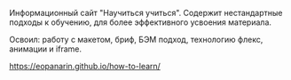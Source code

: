 Информационный сайт "Научиться учиться". Содержит нестандартные подходы к обучению, для более эффективного усвоения материала. 
 
Освоил: работу с макетом, бриф, БЭМ подход, технологию флекс, анимации и iframe.

https://eopanarin.github.io/how-to-learn/
